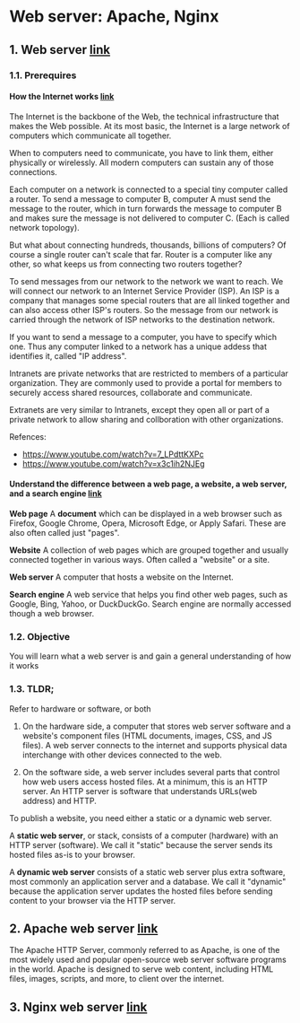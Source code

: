 # Web server: Apache, Nginx

## 1. Web server [link](https://developer.mozilla.org/en-US/docs/Learn/Common_questions/Web_mechanics/What_is_a_web_server)

### 1.1. Prerequires

#### How the Internet works [link](https://developer.mozilla.org/en-US/docs/Learn/Common_questions/Web_mechanics/How_does_the_Internet_work)

The Internet is the backbone of the Web, the technical infrastructure that makes the Web possible. At its most basic, the Internet is a large network of computers which communicate all together.

When to computers need to communicate, you have to link them, either physically or wirelessly. All modern computers can sustain any of those connections.

Each computer on a network is connected to a special tiny computer called a router. To send a message to computer B, computer A must send the message to the router, which in turn forwards the message to computer B and makes sure the message is not delivered to computer C. (Each is called network topology).

But what about connecting hundreds, thousands, billions of computers? Of course a single router can't scale that far. Router is a computer like any other, so what keeps us from connecting two routers together?

To send messages from our network to the network we want to reach. We will connect our network to an Internet Service Provider (ISP). An ISP is a company that manages some special routers that are all linked together and can also access other ISP's routers. So the message from our network is carried through the network of ISP networks to the destination network.

If you want to send a message to a computer,  you have to specify which one. Thus any computer linked to a network has a unique addess that identifies it, called "IP address".

Intranets are private networks that are restricted to members of a particular organization. They are commonly used to provide a portal for members to securely access shared resources, collaborate and communicate.

Extranets are very similar to Intranets, except they open all or part of a private network to allow sharing and collboration with other organizations. 

Refences:

- https://www.youtube.com/watch?v=7_LPdttKXPc
- https://www.youtube.com/watch?v=x3c1ih2NJEg

#### Understand the difference between a web page, a website, a web server, and a search engine [link](https://developer.mozilla.org/en-US/docs/Learn/Common_questions/Web_mechanics/Pages_sites_servers_and_search_engines)

**Web page** A **document** which can be displayed in a web browser such as Firefox, Google Chrome, Opera, Microsoft Edge, or Apply Safari. These are also often called just "pages".

**Website** A collection of web pages which are grouped together and usually connected together in various ways. Often called a "website" or a site.

**Web server** A computer that hosts a website on the Internet.

**Search engine** A web service that helps you find other web pages, such as Google, Bing, Yahoo, or DuckDuckGo. Search engine are normally accessed though a web browser.

### 1.2. Objective

You will learn what a web server is and gain a general understanding of how it works

### 1.3. TLDR;

Refer to hardware or software, or both

1. On the hardware side, a computer that stores web server software and a website's component files (HTML documents, images, CSS, and JS files). A web server connects to the internet and supports physical data interchange with other devices connected to the web.

2. On the software side, a web server includes several parts that control how web users access hosted files. At a minimum, this is an HTTP server. An HTTP server is software that understands URLs(web address) and HTTP.

To publish a website, you need either a static or a dynamic web server.

A **static web server**, or stack, consists of a computer (hardware) with an HTTP server (software). We call it "static" because the server sends its hosted files as-is to your browser.

A **dynamic web server** consists of a static web server plus extra software, most commonly an application server and a database. We call it "dynamic" because the application server updates the hosted files before sending content to your browser via the HTTP server.

## 2. Apache web server [link](https://httpd.apache.org/)

The Apache HTTP Server, commonly referred to as Apache, is one of the most widely used and popular open-source web server software programs in the world. Apache is designed to serve web content, including HTML files, images, scripts, and more, to client over the internet.

## 3. Nginx web server [link](https://www.youtube.com/watch?v=7VAI73roXaY)
